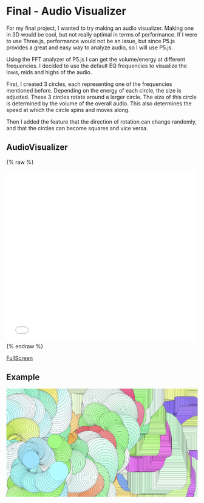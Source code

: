 # Final - Audio Visualizer

For my final project, I wanted to try making an audio visualizer. Making one in 3D would be cool, but not really optimal in terms of performance. If I were to use Three.js, performance would not be an issue, but since P5.js provides a great and easy way to analyze audio, so I will use P5.js.

Using the FFT analyzer of P5.js I can get the volume/energy at different frequencies. I decided to use the default EQ frequencies to visualize the lows, mids  and highs of the audio.

First, I created 3 circles, each representing one of the frequencies mentioned before. Depending on the energy of each circle, the size is adjusted.
These 3 circles rotate around a larger circle. The size of this circle is determined by the volume of the overall audio. This also determines the speed at which the circle spins and moves along.

Then I added the feature that the direction of rotation can change randomly, and that the circles can become squares and vice versa.

## AudioVisualizer

{% raw %}
<iframe src="content/audioVisualizer/audioVisualizer/index.html" width="100%" height="450" frameborder="no"></iframe> {% endraw %}

[FullScreen](https://mattsymetry.github.io/GENCG/content/audioVisualizer/audioVisualizer/index.html)

## Example

![Example Image](content/audioVisualizer/img1.png)